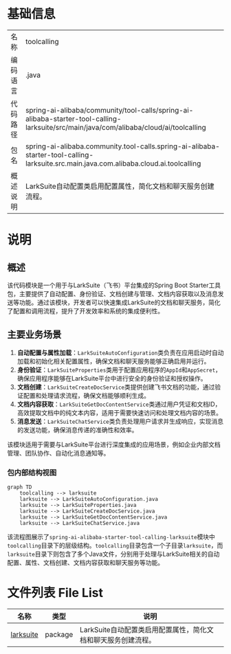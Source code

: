 # 基础信息

|      |      |
|------|------|
| 名称 | toolcalling |
| 编码语言 | .java |
| 代码路径 | spring-ai-alibaba/community/tool-calls/spring-ai-alibaba-starter-tool-calling-larksuite/src/main/java/com/alibaba/cloud/ai/toolcalling |
| 包名 | spring-ai-alibaba.community.tool-calls.spring-ai-alibaba-starter-tool-calling-larksuite.src.main.java.com.alibaba.cloud.ai.toolcalling |
| 概述说明 | LarkSuite自动配置类启用配置属性，简化文档和聊天服务创建流程。 |

# 说明

## 概述
该代码模块是一个用于与LarkSuite（飞书）平台集成的Spring Boot Starter工具包，主要提供了自动配置、身份验证、文档创建与管理、文档内容获取以及消息发送等功能。通过该模块，开发者可以快速集成LarkSuite的文档和聊天服务，简化了配置和调用流程，提升了开发效率和系统的集成便利性。

## 主要业务场景
1. **自动配置与属性加载**：`LarkSuiteAutoConfiguration`类负责在应用启动时自动加载和初始化相关配置属性，确保文档和聊天服务能够正确启用并运行。
2. **身份验证**：`LarkSuiteProperties`类用于配置应用程序的`AppId`和`AppSecret`，确保应用程序能够在LarkSuite平台中进行安全的身份验证和授权操作。
3. **文档创建**：`LarkSuiteCreateDocService`类提供创建飞书文档的功能，通过验证配置和处理请求流程，确保文档能够顺利生成。
4. **文档内容获取**：`LarkSuiteGetDocContentService`类通过用户凭证和文档ID，高效提取文档中的纯文本内容，适用于需要快速访问和处理文档内容的场景。
5. **消息发送**：`LarkSuiteChatService`类负责处理用户请求并生成响应，实现消息的发送功能，确保消息传递的准确性和效率。

该模块适用于需要与LarkSuite平台进行深度集成的应用场景，例如企业内部文档管理、团队协作、自动化消息通知等。


### 包内部结构视图

```mermaid
graph TD
    toolcalling --> larksuite
    larksuite --> LarkSuiteAutoConfiguration.java
    larksuite --> LarkSuiteProperties.java
    larksuite --> LarkSuiteCreateDocService.java
    larksuite --> LarkSuiteGetDocContentService.java
    larksuite --> LarkSuiteChatService.java
```

该流程图展示了`spring-ai-alibaba-starter-tool-calling-larksuite`模块中`toolcalling`目录下的层级结构。`toolcalling`目录包含一个子目录`larksuite`，而`larksuite`目录下则包含了多个Java文件，分别用于处理与LarkSuite相关的自动配置、属性、文档创建、文档内容获取和聊天服务等功能。

# 文件列表 File List

| 名称   | 类型  | 说明 |
|-------|------|-------------|
| [larksuite](larksuite/_module.md) | package | LarkSuite自动配置类启用配置属性，简化文档和聊天服务创建流程。 |


